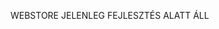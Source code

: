 WEBSTORE JELENLEG FEJLESZTÉS ALATT ÁLL 
<!--
FELHASZNÁLÓI FELÜLET:
-navbar(logo, search bar, kosár, fiók)
-item cards
-saját fiók(regisztrálás, bejelentkezés)
-kosár
-filter?(szin,telefon?)
-item
ADMIN FELÜLET:
-itemek feltöltése
-kategória
-felvétel
-->

